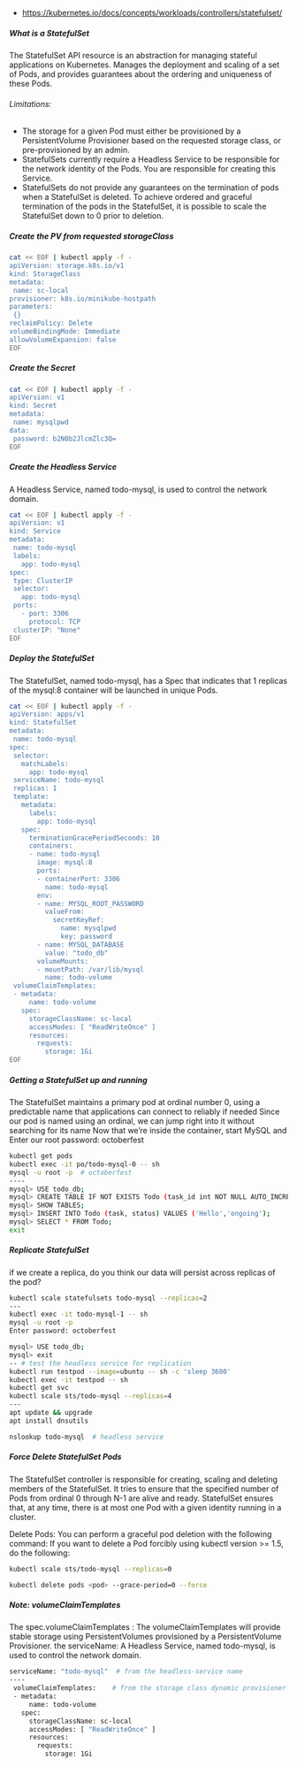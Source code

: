 - https://kubernetes.io/docs/concepts/workloads/controllers/statefulset/

##### What is a StatefulSet
The StatefulSet API resource is an abstraction for managing stateful applications on Kubernetes. Manages the deployment and scaling of a set of Pods, and provides guarantees about the ordering and uniqueness of these Pods.

###### Limitations:
- The storage for a given Pod must either be provisioned by a PersistentVolume Provisioner based on the requested storage class, or pre-provisioned by an admin.
- StatefulSets currently require a Headless Service to be responsible for the network identity of the Pods. You are responsible for creating this Service.
- StatefulSets do not provide any guarantees on the termination of pods when a StatefulSet is deleted. To achieve ordered and graceful termination of the pods in the StatefulSet, it is possible to scale the StatefulSet down to 0 prior to deletion.

##### Create the PV from requested storageClass
``````sh
cat << EOF | kubectl apply -f -
apiVersion: storage.k8s.io/v1
kind: StorageClass
metadata:
 name: sc-local
provisioner: k8s.io/minikube-hostpath
parameters:
 {}
reclaimPolicy: Delete
volumeBindingMode: Immediate
allowVolumeExpansion: false
EOF
``````
##### Create the Secret
``````sh
cat << EOF | kubectl apply -f -
apiVersion: v1
kind: Secret
metadata:
 name: mysqlpwd
data:
 password: b2N0b2JlcmZlc3Q=
EOF
``````
##### Create the Headless Service
A Headless Service, named todo-mysql, is used to control the network domain.
``````sh
cat << EOF | kubectl apply -f -
apiVersion: v1
kind: Service
metadata:
 name: todo-mysql
 labels:
   app: todo-mysql
spec:
 type: ClusterIP
 selector:
   app: todo-mysql
 ports:
   - port: 3306
     protocol: TCP
 clusterIP: "None"
EOF
``````
##### Deploy the StatefulSet
The StatefulSet, named todo-mysql, has a Spec that indicates that 1 replicas of the mysql:8 container will be launched in unique Pods.
``````sh
cat << EOF | kubectl apply -f -
apiVersion: apps/v1
kind: StatefulSet
metadata:
 name: todo-mysql
spec:
 selector:
   matchLabels:
     app: todo-mysql
 serviceName: todo-mysql
 replicas: 1
 template:
   metadata:
     labels:
       app: todo-mysql
   spec:
     terminationGracePeriodSeconds: 10
     containers:
     - name: todo-mysql
       image: mysql:8
       ports:
       - containerPort: 3306
         name: todo-mysql
       env:
       - name: MYSQL_ROOT_PASSWORD
         valueFrom:
           secretKeyRef:
             name: mysqlpwd
             key: password
       - name: MYSQL_DATABASE
         value: "todo_db"
       volumeMounts:
       - mountPath: /var/lib/mysql
         name: todo-volume
 volumeClaimTemplates:
 - metadata:
     name: todo-volume
   spec:
     storageClassName: sc-local
     accessModes: [ "ReadWriteOnce" ]
     resources:
       requests:
         storage: 1Gi
EOF
``````

##### Getting a StatefulSet up and running
The StatefulSet maintains a primary pod at ordinal number 0, using a predictable name that applications can connect to reliably if needed
Since our pod is named using an ordinal, we can jump right into it without searching for its name
Now that we’re inside the container, start MySQL and Enter our root password: octoberfest
``````sh
kubectl get pods
kubectl exec -it po/todo-mysql-0 -- sh
mysql -u root -p  # octoberfest
----
mysql> USE todo_db;
mysql> CREATE TABLE IF NOT EXISTS Todo (task_id int NOT NULL AUTO_INCREMENT, task VARCHAR(255) NOT NULL, status VARCHAR(255), PRIMARY KEY (task_id));
mysql> SHOW TABLES;
mysql> INSERT INTO Todo (task, status) VALUES ('Hello','ongoing');
mysql> SELECT * FROM Todo;
exit
``````

##### Replicate StatefulSet
if we create a replica, do you think our data will persist across replicas of the pod?
``````sh
kubectl scale statefulsets todo-mysql --replicas=2
---
kubectl exec -it todo-mysql-1 -- sh
mysql -u root -p
Enter password: octoberfest

mysql> USE todo_db;
mysql> exit
-- # test the headless service for replication
kubectl run testpod --image=ubuntu -- sh -c 'sleep 3600'
kubectl exec -it testpod -- sh
kubectl get svc
kubectl scale sts/todo-mysql --replicas=4
---
apt update && upgrade
apt install dnsutils

nslookup todo-mysql  # headless service 

``````

##### Force Delete StatefulSet Pods
 The StatefulSet controller is responsible for creating, scaling and deleting members of the StatefulSet. It tries to ensure that the specified number of Pods from ordinal 0 through N-1 are alive and ready. StatefulSet ensures that, at any time, there is at most one Pod with a given identity running in a cluster.

Delete Pods:
 You can perform a graceful pod deletion with the following command:
 If you want to delete a Pod forcibly using kubectl version >= 1.5, do the following:
``````sh
kubectl scale sts/todo-mysql --replicas=0

kubectl delete pods <pod> --grace-period=0 --force
``````


##### Note: volumeClaimTemplates
The spec.volumeClaimTemplates : The volumeClaimTemplates will provide stable storage using PersistentVolumes provisioned by a PersistentVolume Provisioner.
the serviceName: A Headless Service, named todo-mysql, is used to control the network domain.
``````sh
serviceName: "todo-mysql"  # from the headless-service name
----
 volumeClaimTemplates:    # from the storage class dynamic provisioner
 - metadata:
     name: todo-volume
   spec:
     storageClassName: sc-local
     accessModes: [ "ReadWriteOnce" ]
     resources:
       requests:
         storage: 1Gi
``````
